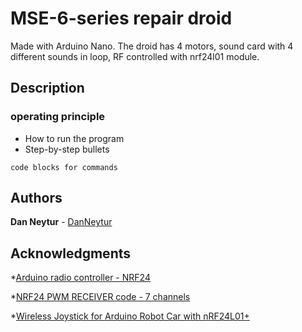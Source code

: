 # MSE-6-series repair droid

Made with Arduino Nano.
The droid has 4 motors, sound card with 4 different sounds in loop, RF controlled with nrf24l01 module.

## Description

### operating principle

* How to run the program
* Step-by-step bullets
```
code blocks for commands
```
## Authors

**Dan Neytur** - [DanNeytur](https://github.com/DanNeytur)

## Acknowledgments
*[Arduino radio controller - NRF24](http://electronoobs.com/eng_arduino_tut25.php)

*[NRF24 PWM RECEIVER code - 7 channels](http://electronoobs.com/eng_arduino_tut25_code4.php)

*[Wireless Joystick for Arduino Robot Car with nRF24L01+](https://dronebotworkshop.com/nrf24l01-wireless-joystick/)

